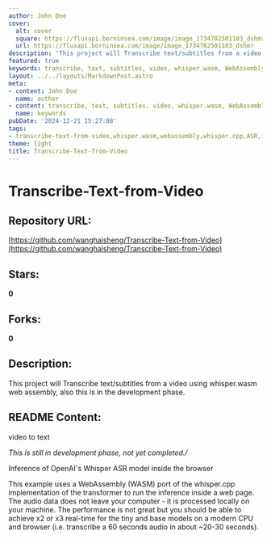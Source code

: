 ```yaml
---
author: John Doe
cover:
  alt: cover
  square: https://fluxapi.borninsea.com/image/image_1734782501103_dshmr
  url: https://fluxapi.borninsea.com/image/image_1734782501103_dshmr
description: 'This project will Transcribe text/subtitles from a video using whisper.wasm web assembly, also this is in the development phase.'
featured: true
keywords: transcribe, text, subtitles, video, whisper.wasm, WebAssembly, whisper.cpp, inference, OpenAI, audio data, local processing, modern CPU, performance, real-time, models
layout: ../../layouts/MarkdownPost.astro
meta:
- content: John Doe
  name: author
- content: transcribe, text, subtitles, video, whisper.wasm, WebAssembly, whisper.cpp, inference, OpenAI, audio data, local processing, modern CPU, performance, real-time, models
  name: keywords
pubDate: '2024-12-21 15:27:08'
tags:
- transcribe-text-from-video,whisper.wasm,webassembly,whisper.cpp,ASR,inference,browser,local-processing,tiny-models,base-models,performance-real-time
theme: light
title: Transcribe-Text-from-Video
---
```


# Transcribe-Text-from-Video

## Repository URL: 
[https://github.com/wanghaisheng/Transcribe-Text-from-Video](https://github.com/wanghaisheng/Transcribe-Text-from-Video)

## Stars: 
**0**

## Forks: 
**0**

## Description: 
This project will Transcribe text/subtitles from a video using whisper.wasm web assembly, also this is in the development phase.

## README Content: 
video to text


*This is still in development phase, not yet completed./*


Inference of OpenAI's Whisper ASR model inside the browser

This example uses a WebAssembly (WASM) port of the whisper.cpp implementation of the transformer to run the inference inside a web page. The audio data does not leave your computer - it is processed locally on your machine. The performance is not great but you should be able to achieve x2 or x3 real-time for the tiny and base models on a modern CPU and browser (i.e. transcribe a 60 seconds audio in about ~20-30 seconds).

